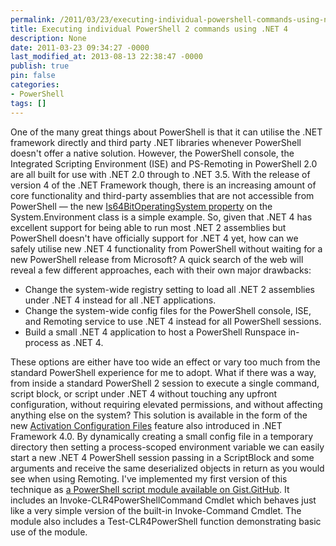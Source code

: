 ```yaml
---
permalink: /2011/03/23/executing-individual-powershell-commands-using-net-4/
title: Executing individual PowerShell 2 commands using .NET 4
description: None
date: 2011-03-23 09:34:27 -0000
last_modified_at: 2013-08-13 22:38:47 -0000
publish: true
pin: false
categories:
- PowerShell
tags: []
---
```

One of the many great things about PowerShell is that it can utilise the .NET framework directly and third party .NET libraries whenever PowerShell doesn't offer a native solution. However, the PowerShell console, the Integrated Scripting Environment (ISE) and PS-Remoting in PowerShell 2.0 are all built for use with .NET 2.0 through to .NET 3.5. With the release of version 4 of the .NET Framework though, there is an increasing amount of core functionality and third-party assemblies that are not accessible from PowerShell — the new [Is64BitOperatingSystem property](http://msdn.microsoft.com/en-us/library/system.environment.is64bitoperatingsystem.aspx) on the System.Environment class is a simple example. So, given that .NET 4 has excellent support for being able to run most .NET 2 assemblies but PowerShell doesn't have officially support for .NET 4 yet, how can we safely utilise new .NET 4 functionality from PowerShell without waiting for a new PowerShell release from Microsoft? A quick search of the web will reveal a few different approaches, each with their own major drawbacks:

* Change the system-wide registry setting to load all .NET 2 assemblies under .NET 4 instead for all .NET applications.
* Change the system-wide config files for the PowerShell console, ISE, and Remoting service to use .NET 4 instead for all PowerShell sessions.
* Build a small .NET 4 application to host a PowerShell Runspace in-process as .NET 4.

These options are either have too wide an effect or vary too much from the standard PowerShell experience for me to adopt. What if there was a way, from inside a standard PowerShell 2 session to execute a single command, script block, or script under .NET 4 without touching any upfront configuration, without requiring elevated permissions, and without affecting anything else on the system? This solution is available in the form of the new [Activation Configuration Files](http://msdn.microsoft.com/en-us/library/ff361644.aspx) feature also introduced in .NET Framework 4.0. By dynamically creating a small config file in a temporary directory then setting a process-scoped environment variable we can easily start a new .NET 4 PowerShell session passing in a ScriptBlock and some arguments and receive the same deserialized objects in return as you would see when using Remoting. I've implemented my first version of this technique as [a PowerShell script module available on Gist.GitHub](https://gist.github.com/882528). It includes an Invoke-CLR4PowerShellCommand Cmdlet which behaves just like a very simple version of the built-in Invoke-Command Cmdlet. The module also includes a Test-CLR4PowerShell function demonstrating basic use of the module.
